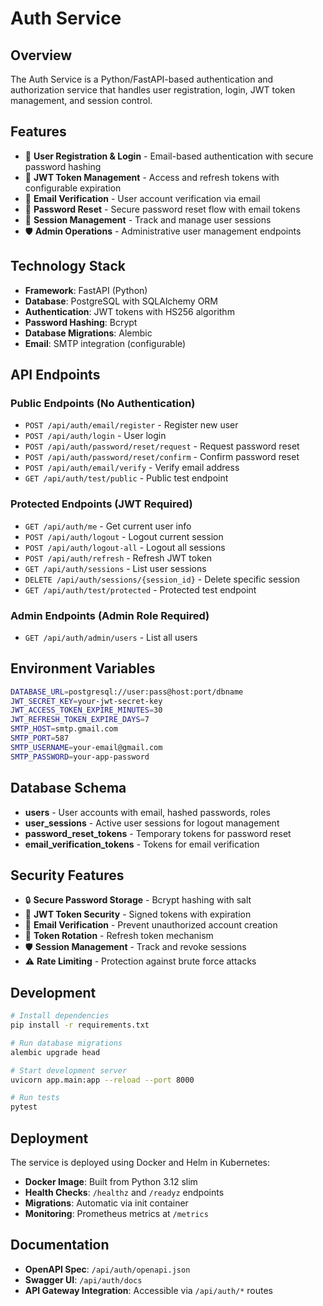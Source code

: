 # Auth Service

## Overview
The Auth Service is a Python/FastAPI-based authentication and authorization service that handles user registration, login, JWT token management, and session control.

## Features
- 🔐 **User Registration & Login** - Email-based authentication with secure password hashing
- 🎫 **JWT Token Management** - Access and refresh tokens with configurable expiration
- 📧 **Email Verification** - User account verification via email
- 🔄 **Password Reset** - Secure password reset flow with email tokens
- 👥 **Session Management** - Track and manage user sessions
- 🛡️ **Admin Operations** - Administrative user management endpoints

## Technology Stack
- **Framework**: FastAPI (Python)
- **Database**: PostgreSQL with SQLAlchemy ORM
- **Authentication**: JWT tokens with HS256 algorithm
- **Password Hashing**: Bcrypt
- **Database Migrations**: Alembic
- **Email**: SMTP integration (configurable)

## API Endpoints

### Public Endpoints (No Authentication)
- `POST /api/auth/email/register` - Register new user
- `POST /api/auth/login` - User login
- `POST /api/auth/password/reset/request` - Request password reset
- `POST /api/auth/password/reset/confirm` - Confirm password reset
- `POST /api/auth/email/verify` - Verify email address
- `GET /api/auth/test/public` - Public test endpoint

### Protected Endpoints (JWT Required)
- `GET /api/auth/me` - Get current user info
- `POST /api/auth/logout` - Logout current session
- `POST /api/auth/logout-all` - Logout all sessions
- `POST /api/auth/refresh` - Refresh JWT token
- `GET /api/auth/sessions` - List user sessions
- `DELETE /api/auth/sessions/{session_id}` - Delete specific session
- `GET /api/auth/test/protected` - Protected test endpoint

### Admin Endpoints (Admin Role Required)
- `GET /api/auth/admin/users` - List all users

## Environment Variables
```bash
DATABASE_URL=postgresql://user:pass@host:port/dbname
JWT_SECRET_KEY=your-jwt-secret-key
JWT_ACCESS_TOKEN_EXPIRE_MINUTES=30
JWT_REFRESH_TOKEN_EXPIRE_DAYS=7
SMTP_HOST=smtp.gmail.com
SMTP_PORT=587
SMTP_USERNAME=your-email@gmail.com
SMTP_PASSWORD=your-app-password
```

## Database Schema
- **users** - User accounts with email, hashed passwords, roles
- **user_sessions** - Active user sessions for logout management
- **password_reset_tokens** - Temporary tokens for password reset
- **email_verification_tokens** - Tokens for email verification

## Security Features
- 🔒 **Secure Password Storage** - Bcrypt hashing with salt
- 🎫 **JWT Token Security** - Signed tokens with expiration
- 📧 **Email Verification** - Prevent unauthorized account creation
- 🔄 **Token Rotation** - Refresh token mechanism
- 🛡️ **Session Management** - Track and revoke sessions
- ⚠️ **Rate Limiting** - Protection against brute force attacks

## Development
```bash
# Install dependencies
pip install -r requirements.txt

# Run database migrations
alembic upgrade head

# Start development server
uvicorn app.main:app --reload --port 8000

# Run tests
pytest
```

## Deployment
The service is deployed using Docker and Helm in Kubernetes:
- **Docker Image**: Built from Python 3.12 slim
- **Health Checks**: `/healthz` and `/readyz` endpoints
- **Migrations**: Automatic via init container
- **Monitoring**: Prometheus metrics at `/metrics`

## Documentation
- **OpenAPI Spec**: `/api/auth/openapi.json`
- **Swagger UI**: `/api/auth/docs`
- **API Gateway Integration**: Accessible via `/api/auth/*` routes